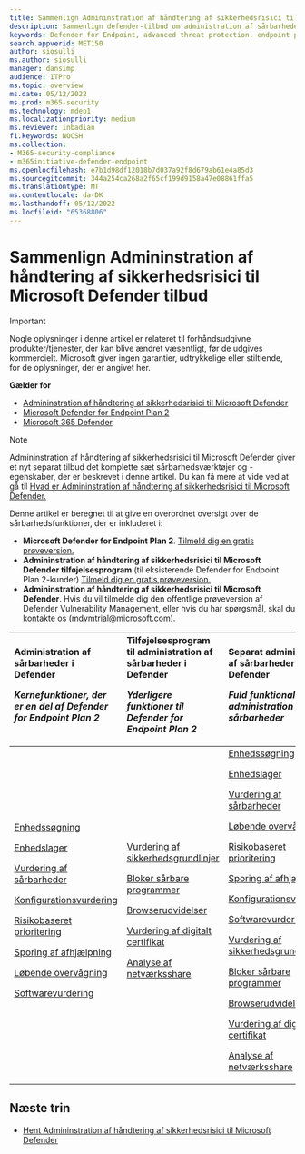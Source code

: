 ```yaml
---
title: Sammenlign Admininstration af håndtering af sikkerhedsrisici til Microsoft Defender tilbud
description: Sammenlign defender-tilbud om administration af sårbarheder. Få mere at vide om forskellene mellem planerne, og vælg den plan, der passer til din organisations behov.
keywords: Defender for Endpoint, advanced threat protection, endpoint protection
search.appverid: MET150
author: siosulli
ms.author: siosulli
manager: dansimp
audience: ITPro
ms.topic: overview
ms.date: 05/12/2022
ms.prod: m365-security
ms.technology: mdep1
ms.localizationpriority: medium
ms.reviewer: inbadian
f1.keywords: NOCSH
ms.collection:
- M365-security-compliance
- m365initiative-defender-endpoint
ms.openlocfilehash: e7b1d98df12018b7d037a92f8d679ab61e4a85d3
ms.sourcegitcommit: 344a254ca268a2f65cf199d9158a47e08861ffa5
ms.translationtype: MT
ms.contentlocale: da-DK
ms.lasthandoff: 05/12/2022
ms.locfileid: "65368806"
---
```

# <a name="compare-microsoft-defender-vulnerability-management-offerings"></a>Sammenlign Admininstration af håndtering af sikkerhedsrisici til Microsoft Defender tilbud

> [!IMPORTANT]
> Nogle oplysninger i denne artikel er relateret til forhåndsudgivne produkter/tjenester, der kan blive ændret væsentligt, før de udgives kommercielt. Microsoft giver ingen garantier, udtrykkelige eller stiltiende, for de oplysninger, der er angivet her.

**Gælder for**

- [Admininstration af håndtering af sikkerhedsrisici til Microsoft Defender](index.yml)
- [Microsoft Defender for Endpoint Plan 2](https://go.microsoft.com/fwlink/p/?linkid=2154037)
- [Microsoft 365 Defender](https://go.microsoft.com/fwlink/?linkid=2118804)

> [!NOTE]
> Admininstration af håndtering af sikkerhedsrisici til Microsoft Defender giver et nyt separat tilbud det komplette sæt sårbarhedsværktøjer og -egenskaber, der er beskrevet i denne artikel. Du kan få mere at vide ved at gå til [Hvad er Admininstration af håndtering af sikkerhedsrisici til Microsoft Defender.](defender-vulnerability-management.md)

Denne artikel er beregnet til at give en overordnet oversigt over de sårbarhedsfunktioner, der er inkluderet i:

- **Microsoft Defender for Endpoint Plan 2**. [Tilmeld dig en gratis prøveversion.](https://signup.microsoft.com/create-account/signup?products=7f379fee-c4f9-4278-b0a1-e4c8c2fcdf7e&ru=https:%2F%2Faka.ms%2FMDEp2OpenTrial)
- **Admininstration af håndtering af sikkerhedsrisici til Microsoft Defender tilføjelsesprogram** (til eksisterende Defender for Endpoint Plan 2-kunder) [Tilmeld dig en gratis prøveversion.](https://signup.microsoft.com/get-started/signup?products=5908ecaa-b8a7-4a04-b6c0-d44fd934b6f2)
- **Admininstration af håndtering af sikkerhedsrisici til Microsoft Defender**. Hvis du vil tilmelde dig den offentlige prøveversion af Defender Vulnerability Management, eller hvis du har spørgsmål, skal du [kontakte os](mailto:mdvmtrial@microsoft.com) (mdvmtrial@microsoft.com).


| Administration af sårbarheder i Defender <p> _Kernefunktioner, der er en del af Defender for Endpoint Plan 2_| Tilføjelsesprogram til administration af sårbarheder i Defender <p> _Yderligere funktioner til Defender for Endpoint Plan 2_| Separat administration af sårbarheder i Defender <p> _Fuld funktionalitet til administration af sårbarheder_|
|:---|:---|:---|
 [Enhedssøgning](../defender-endpoint/device-discovery.md) <p> [Enhedslager](../defender-endpoint/machines-view-overview.md) <p> [Vurdering af sårbarheder](tvm-weaknesses.md) <p> [Konfigurationsvurdering](tvm-microsoft-secure-score-devices.md) <p> [Risikobaseret prioritering](tvm-security-recommendation.md) <p> [Sporing af afhjælpning](tvm-remediation.md) <p> [Løbende overvågning](../defender-endpoint/configure-vulnerability-email-notifications.md) <p> [Softwarevurdering](tvm-software-inventory.md) <p> | [Vurdering af sikkerhedsgrundlinjer](tvm-security-baselines.md) <p> [Bloker sårbare programmer](tvm-block-vuln-apps.md) <p> [Browserudvidelser](tvm-browser-extensions.md) <p> [Vurdering af digitalt certifikat](tvm-certificate-inventory.md) <p> [Analyse af netværksshare](tvm-network-share-assessment.md) | [Enhedssøgning](../defender-endpoint/device-discovery.md) <p> [Enhedslager](../defender-endpoint/machines-view-overview.md) <p> [Vurdering af sårbarheder](tvm-weaknesses.md) <p> [Løbende overvågning](../defender-endpoint/configure-vulnerability-email-notifications.md) <p> [Risikobaseret prioritering](tvm-security-recommendation.md) <p> [Sporing af afhjælpning](tvm-remediation.md) <p> [Konfigurationsvurdering](tvm-microsoft-secure-score-devices.md) <p> [Softwarevurdering](tvm-software-inventory.md) <p> [Vurdering af sikkerhedsgrundlinjer](tvm-security-baselines.md) <p> [Bloker sårbare programmer](tvm-block-vuln-apps.md) <p> [Browserudvidelser](tvm-browser-extensions.md) <p> [Vurdering af digitalt certifikat](tvm-certificate-inventory.md) <p> [Analyse af netværksshare](tvm-network-share-assessment.md)|

## <a name="next-steps"></a>Næste trin

- [Hent Admininstration af håndtering af sikkerhedsrisici til Microsoft Defender](get-defender-vulnerability-management.md)
